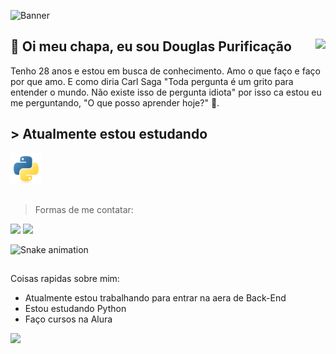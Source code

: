 ![Banner](https://user-images.githubusercontent.com/115666678/196048938-1c450703-983c-4a04-8913-4a09f5e19865.png)

<!-- Status do Git, se precisar copiar so trocar o nome do usuario para o seu -->
##

<img src="https://github-readme-stats.vercel.app/api/top-langs/?username=PurificacaoDev&langs_count=12&layout=compact&theme=midnight-purple" align="right">

## :space_invader: Oi meu chapa, eu sou Douglas Purificação

Tenho 28 anos e estou em busca de conhecimento. Amo o que faço e faço por que amo.
E como diria Carl Saga "Toda pergunta é um grito para entender o mundo. Não existe isso de pergunta idiota" por isso ca estou eu me perguntando,
"O que posso aprender hoje?" :purple_heart:.

<!-- Icones das linguagens de programação, por enquanto deixei somente o Python -->

## > Atualmente estou estudando
 <code><img width="50px" src="https://raw.githubusercontent.com/devicons/devicon/master/icons/python/python-original.svg" title = "Python"/></code>

## 
> Formas de me contatar:

<!-- Icones das das redes socias em geral -->
  
<a href = "mailto:purificacaodev@gmail.com"><img src="https://img.shields.io/badge/-Gmail-%23333?style=for-the-badge&logo=gmail&logoColor=red" target="_blank"></a>
<a href="https://www.linkedin.com/in/douglas-purificação-19ba921b8/" target="_blank"><img src="https://img.shields.io/badge/-LinkedIn-%230077B5?style=for-the-badge&logo=linkedin&logoColor=white" target="_blank"></a>
   
<!-- Animação do jogo da cobra --> 

![Snake animation](https://github.com/PurificacaoDev/PurificacaoDev/blob/output/github-contribution-grid-snake.svg)

##
   
Coisas rapidas sobre mim:
 + Atualmente estou trabalhando para entrar na aera de Back-End
 + Estou estudando Python
 + Faço cursos na Alura

<img src="https://github-readme-stats.vercel.app/api?username=PurificacaoDev&show_icons=true&theme=midnight-purple&include_all_commits=true&count_private=true" alighn="left">


<!-- Seção usaada para salvar codigos antigos que usei aqui

Painel da frente
<a href="https://github.com/PurificacaoDev">
  <img height="180em" src="https://github-readme-stats.vercel.app/api?username=PurificacaoDev&show_icons=true&theme=tokyonight&include_all_commits=true&count_private=true"/>
  <img height="180em" src="https://github-readme-stats.vercel.app/api/top-langs/?username=PurificacaoDev&layout=compact&langs_count=7&theme=tokyonight"/>
</div>

Imagem do Python
<div style="display: inline_block"><br>
  <img align="center" alt="Python" height="30" width="40" src="https://raw.githubusercontent.com/devicons/devicon/master/icons/python/python-original.svg">

-->
